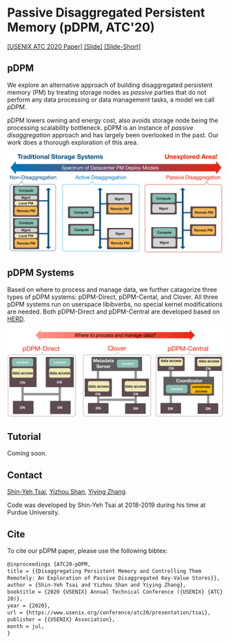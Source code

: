 # Passive Disaggregated Persistent Memory (pDPM, ATC'20)

[[USENIX ATC 2020 Paper]](https://cseweb.ucsd.edu/~yiying/pDPM-ATC20.pdf)
[[Slide]](./Documentation/atc20-paper177-presentation-slides.pdf)
[[Slide-Short]](./Documentation/ATC20-dDPM-slides-short.pdf)

## pDPM

We explore an alternative approach of building disaggregated persistent memory (PM) by treating storage nodes as _passive_ parties that do not perform any data processing or data management tasks, a model we call _pDPM_.

pDPM lowers owning and energy cost, also avoids storage node being the processing scalability bottleneck. pDPM is an instance of _passive disaggregation_ approach and has largely been overlooked in the past. Our work does a thorough exploration of this area.

<p align="center">
<img src="./Documentation/disaggregation-research-spectrum.png" >
</p>

## pDPM Systems

Based on where to process and manage data, we further catagorize three types of pDPM systems: pDPM-Direct, pDPM-Cental, and Clover. All three pDPM systems run on userspace libibverbs, no special kernel modifications are needed. Both pDPM-Direct and pDPM-Central are developed based on [HERD](https://github.com/efficient/rdma_bench/tree/master/herd).

<p align="center">
<img src="./Documentation/pDPM-systems.png" >
</p>

## Tutorial

Coming soon.

## Contact

[Shin-Yeh Tsai](https://www.cs.purdue.edu/homes/tsai46/),
[Yizhou Shan](http://lastweek.io),
[Yiying Zhang](https://cseweb.ucsd.edu/~yiying/).

Code was developed by Shin-Yeh Tsai at 2018-2019 during his time at Purdue University.

## Cite

To cite our pDPM paper, please use the following bibtex:

```
@inproceedings {ATC20-pDPM,
title = {{Disaggregating Persistent Memory and Controlling Them Remotely: An Exploration of Passive Disaggregated Key-Value Stores}},
author = {Shin-Yeh Tsai and Yizhou Shan and Yiying Zhang},
booktitle = {2020 {USENIX} Annual Technical Conference ({USENIX} {ATC} 20)},
year = {2020},
url = {https://www.usenix.org/conference/atc20/presentation/tsai},
publisher = {{USENIX} Association},
month = jul,
}
```
